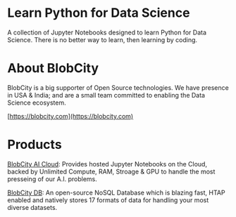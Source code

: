# Learn Python for Data Science
A collection of Jupyter Notebooks designed to learn Python for Data Science. There is no better way to learn, then learning by coding.

# About BlobCity
BlobCity is a big supporter of Open Source technologies. We have presence in USA & India; and are a small team committed to enabling the Data Science ecosystem. 

[https://blobcity.com](https://blobcity.com)

# Products
[BlobCity AI Cloud](htts://cloud.blobcity.com): Provides hosted Jupyter Notebooks on the Cloud, backed by Unlimited Compute, RAM, Stroage & GPU to handle the most presseing of our A.I. problems.

[BlobCity DB](https://docs.blobcity.com): An open-source NoSQL Database which is blazing fast, HTAP enabled and natively stores 17 formats of data for handling your most diverse datasets. 
